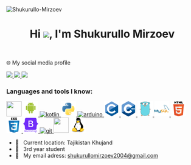 <p align="left"> <img src="https://komarev.com/ghpvc/?username=Shukurullo-Mirzoev&label=Profile%20views&color=0e75b6&style=flat" alt="Shukurullo-Mirzoev" /> </p>

<h1 align="center">Hi <img src="https://media.giphy.com/media/hvRJCLFzcasrR4ia7z/giphy.gif" width="3%">, I'm Shukurullo Mirzoev</h1>  <br />

🌐 My social media profile


<a href="https://www.youtube.com/@Shukurullo.Mirzoev" target="_blank">
    <img src="https://www.freeiconspng.com/thumbs/youtube-logo-png/hd-youtube-logo-png-transparent-background-20.png" width="30px">
</a>

<a href="https://t.me/Shukurullo_Mirzoev" target="_blank">
    <img src="https://www.freeiconspng.com/uploads/telegram-icon-7.png" width="30px">
</a>

<a href="https://www.linkedin.com/in/shukurullo-mirzoev/" target="_blank">
    <img src="https://www.freeiconspng.com/uploads/linkedin-logo-3.png" width="30px">
</a>




<h3 align="left"> Languages and tools I know: </h3>


<p align="left"> 

 <img src="https://cdn.jsdelivr.net/gh/devicons/devicon/icons/androidstudio/androidstudio-original.svg" width="40" height="40"/>

<a href="https://developer.android.com" target="_blank" rel="noreferrer"> 
        <img src="https://raw.githubusercontent.com/devicons/devicon/master/icons/android/android-original-wordmark.svg" alt="android" width="40" height="40"/> 
    </a>
    
<a href="https://kotlinlang.org" target="_blank" rel="noreferrer"> 
    <img src="https://www.vectorlogo.zone/logos/kotlinlang/kotlinlang-icon.svg" alt="kotlin" width="40" height="40"/> 
</a>

<a href="https://www.python.org" target="_blank" rel="noreferrer"> 
    <img src="https://raw.githubusercontent.com/devicons/devicon/master/icons/python/python-original.svg" alt="python" width="40" height="40"/> 
</a> 

<a href="https://www.arduino.cc/" target="_blank" rel="noreferrer"> 
     <img src="https://cdn.worldvectorlogo.com/logos/arduino-1.svg" alt="arduino" width="40" height="40"/> 
</a> 


<a href="https://www.cprogramming.com/" target="_blank" rel="noreferrer"> 
<img src="https://raw.githubusercontent.com/devicons/devicon/master/icons/c/c-original.svg" alt="c" width="40" height="40"/> 
    
</a> 

    
<a href="https://www.w3schools.com/cpp/" target="_blank" rel="noreferrer">
    <img src="https://raw.githubusercontent.com/devicons/devicon/master/icons/cplusplus/cplusplus-original.svg" alt="cplusplus" width="40" height="40"/> 
</a> 

<a href="https://golang.org" target="_blank" rel="noreferrer">
    <img src="https://raw.githubusercontent.com/devicons/devicon/master/icons/go/go-original.svg" alt="go" width="40" height="40"/> 
</a> 

<a href="https://www.mysql.com/" target="_blank" rel="noreferrer"> 
    
<img src="https://raw.githubusercontent.com/devicons/devicon/master/icons/mysql/mysql-original-wordmark.svg" alt="mysql" width="40" height="40"/> 

</a> 

<a href="https://www.w3.org/html/" target="_blank" rel="noreferrer"> 
    <img src="https://raw.githubusercontent.com/devicons/devicon/master/icons/html5/html5-original-wordmark.svg" alt="html5" width="40" height="40"/> 
</a> 


<a href="https://www.w3schools.com/css/" target="_blank" rel="noreferrer"> 
    <img src="https://raw.githubusercontent.com/devicons/devicon/master/icons/css3/css3-original-wordmark.svg" alt="css3" width="40" height="40"/> 
</a> 

<a href="https://getbootstrap.com" target="_blank" rel="noreferrer"> 
    <img src="https://raw.githubusercontent.com/devicons/devicon/master/icons/bootstrap/bootstrap-plain-wordmark.svg" alt="bootstrap" width="40" height="40"/> 
</a> 


<a href="https://git-scm.com/" target="_blank" rel="noreferrer"> 
    <img src="https://www.vectorlogo.zone/logos/git-scm/git-scm-icon.svg" alt="git" width="40" height="40"/> 
</a> 

 <img src="https://cdn.jsdelivr.net/gh/devicons/devicon/icons/github/github-original.svg" width="40" height="40"/>


<a href="https://www.linux.org/" target="_blank" rel="noreferrer"> 
    <img src="https://raw.githubusercontent.com/devicons/devicon/master/icons/linux/linux-original.svg" alt="linux" width="40" height="40"/> 
</a> 



</p>


- 📍 &nbsp; Current location: Tajikistan Khujand
- 📝 &nbsp; 3rd year student
- 📩 &nbsp; My email adress: <a href="mailto:shukurullomirzoev2004@gmail.com">shukurullomirzoev2004@gmail.com</a>
